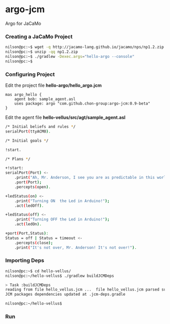 # argo-jcm
Argo for JaCaMo

### Creating a JaCaMo Project
```sh
nilson@pc:~$ wget -q http://jacamo-lang.github.io/jacamo/nps/np1.2.zip
nilson@pc:~$ unzip -qq np1.2.zip 
nilson@pc:~$ ./gradlew -Dexec.args="hello-argo --console"  
nilson@pc:~$ 
```

### Configuring Project
Edit  the project file __hello-argo/hello_argo.jcm__
```
mas argo_hello {
    agent bob: sample_agent.asl
    uses package: argo "com.github.chon-group:argo-jcm:0.9-beta"
}
```

Edit the agent file __hello-vellus/src/agt/sample_agent.asl__
```sh
/* Initial beliefs and rules */
serialPort(ttyACM0).

/* Initial goals */

!start.

/* Plans */

+!start:
serialPort(Port) <- 
	.print("Ah, Mr. Anderson, I see you are as predictable in this world as you are in the other.");
	.port(Port);
	.percepts(open).

+ledStatus(on) <-
	.print("Turning ON  the Led in Arduino!");
	.act(ledOff).

+ledStatus(off) <-
	.print("Turning OFF the Led in Arduino!");
	.act(ledOn).

+port(Port,Status):
Status = off | Status = timeout <-
	.percepts(close);
	.print("It's not over, Mr. Anderson! It's not over!").
```

### Importing Deps
```sh
nilson@pc:~$ cd hello-vellus/
nilson@pc:~/hello-vellus$ ./gradlew buildJCMDeps

> Task :buildJCMDeps
reading from file hello_vellus.jcm ...  file hello_vellus.jcm parsed successfully!
JCM packages dependencies updated at .jcm-deps.gradle

nilson@pc:~/hello-vellus$
``` 

### Run
```sh

```
